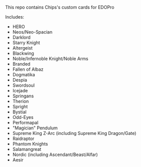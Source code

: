 This repo contains Chips's custom cards for EDOPro

Includes:
- HERO
- Neos/Neo-Spacian
- Darklord
- Starry Knight
- Altergeist
- Blackwing
- Noble/Infernoble Knight/Noble Arms
- Branded
- Fallen of Albaz
- Dogmatika
- Despia
- Swordsoul
- Icejade
- Springans
- Therion
- Spright
- Bystial
- Odd-Eyes
- Performapal
- "Magician" Pendulum
- Supreme King Z-Arc (including Supreme King Dragon/Gate)
- Raidraptor
- Phantom Knights
- Salamangreat
- Nordic (including Ascendant/Beast/Alfar)
- Aesir
